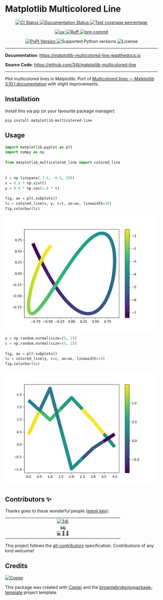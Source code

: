 # Matplotlib Multicolored Line

<p align="center">
  <a href="https://github.com/34j/matplotlib-multicolored-line/actions/workflows/ci.yml?query=branch%3Amain">
    <img src="https://img.shields.io/github/actions/workflow/status/34j/matplotlib-multicolored-line/ci.yml?branch=main&label=CI&logo=github&style=flat-square" alt="CI Status" >
  </a>
  <a href="https://matplotlib-multicolored-line.readthedocs.io">
    <img src="https://img.shields.io/readthedocs/matplotlib-multicolored-line.svg?logo=read-the-docs&logoColor=fff&style=flat-square" alt="Documentation Status">
  </a>
  <a href="https://codecov.io/gh/34j/matplotlib-multicolored-line">
    <img src="https://img.shields.io/codecov/c/github/34j/matplotlib-multicolored-line.svg?logo=codecov&logoColor=fff&style=flat-square" alt="Test coverage percentage">
  </a>
</p>
<p align="center">
  <a href="https://github.com/astral-sh/uv">
    <img src="https://img.shields.io/endpoint?url=https://raw.githubusercontent.com/astral-sh/uv/main/assets/badge/v0.json" alt="uv">
  </a>
  <a href="https://github.com/astral-sh/ruff">
    <img src="https://img.shields.io/endpoint?url=https://raw.githubusercontent.com/astral-sh/ruff/main/assets/badge/v2.json" alt="Ruff">
  </a>
  <a href="https://github.com/pre-commit/pre-commit">
    <img src="https://img.shields.io/badge/pre--commit-enabled-brightgreen?logo=pre-commit&logoColor=white&style=flat-square" alt="pre-commit">
  </a>
</p>
<p align="center">
  <a href="https://pypi.org/project/matplotlib-multicolored-line/">
    <img src="https://img.shields.io/pypi/v/matplotlib-multicolored-line.svg?logo=python&logoColor=fff&style=flat-square" alt="PyPI Version">
  </a>
  <img src="https://img.shields.io/pypi/pyversions/matplotlib-multicolored-line.svg?style=flat-square&logo=python&amp;logoColor=fff" alt="Supported Python versions">
  <img src="https://img.shields.io/pypi/l/matplotlib-multicolored-line.svg?style=flat-square" alt="License">
</p>

---

**Documentation**: <a href="https://matplotlib-multicolored-line.readthedocs.io" target="_blank">https://matplotlib-multicolored-line.readthedocs.io </a>

**Source Code**: <a href="https://github.com/34j/matplotlib-multicolored-line" target="_blank">https://github.com/34j/matplotlib-multicolored-line </a>

---

Plot multicolored lines in Matplotlib. Port of [Multicolored lines — Matplotlib 3.10.1 documentation](https://matplotlib.org/stable/gallery/lines_bars_and_markers/multicolored_line.html) with slight improvements.

## Installation

Install this via pip (or your favourite package manager):

```shell
pip install matplotlib-multicolored-line
```

## Usage

```python
import matplotlib.pyplot as plt
import numpy as np

from matplotlib_multicolored_line import colored_line


t = np.linspace(-7.4, -0.5, 200)
x = 0.9 * np.sin(t)
y = 0.9 * np.cos(1.6 * t)

fig, ax = plt.subplots()
lc = colored_line(x, y, c=t, ax=ax, linewidth=10)
fig.colorbar(lc)
```

![Result](https://raw.githubusercontent.com/34j/matplotlib-multicolored-line/main/example.jpg)

```python
y = np.random.normal(size=(5, 2))
c = np.random.normal(size=(5, 2))

fig, ax = plt.subplots()
lc = colored_line(y, c=c, ax=ax, linewidth=10)
fig.colorbar(lc)
```

![Result 2](https://raw.githubusercontent.com/34j/matplotlib-multicolored-line/main/example_multiple.jpg)

## Contributors ✨

Thanks goes to these wonderful people ([emoji key](https://allcontributors.org/docs/en/emoji-key)):

<!-- prettier-ignore-start -->
<!-- ALL-CONTRIBUTORS-LIST:START - Do not remove or modify this section -->
<!-- prettier-ignore-start -->
<!-- markdownlint-disable -->
<table>
  <tbody>
    <tr>
      <td align="center" valign="top" width="14.28%"><a href="https://github.com/34j"><img src="https://avatars.githubusercontent.com/u/55338215?v=4?s=80" width="80px;" alt="34j"/><br /><sub><b>34j</b></sub></a><br /><a href="https://github.com/34j/matplotlib-multicolored-line/commits?author=34j" title="Code">💻</a> <a href="#ideas-34j" title="Ideas, Planning, & Feedback">🤔</a> <a href="https://github.com/34j/matplotlib-multicolored-line/commits?author=34j" title="Documentation">📖</a></td>
    </tr>
  </tbody>
</table>

<!-- markdownlint-restore -->
<!-- prettier-ignore-end -->

<!-- ALL-CONTRIBUTORS-LIST:END -->
<!-- prettier-ignore-end -->

This project follows the [all-contributors](https://github.com/all-contributors/all-contributors) specification. Contributions of any kind welcome!

## Credits

[![Copier](https://img.shields.io/endpoint?url=https://raw.githubusercontent.com/copier-org/copier/master/img/badge/badge-grayscale-inverted-border-orange.json)](https://github.com/copier-org/copier)

This package was created with
[Copier](https://copier.readthedocs.io/) and the
[browniebroke/pypackage-template](https://github.com/browniebroke/pypackage-template)
project template.
